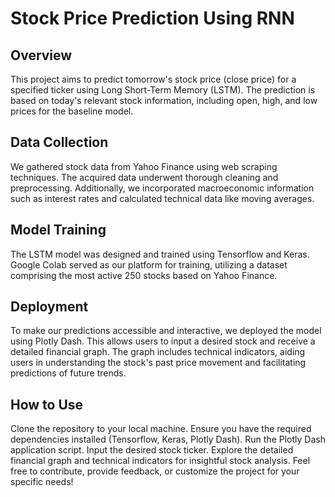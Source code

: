 # Stock Price Prediction Using RNN

## Overview
This project aims to predict tomorrow's stock price (close price) for a specified ticker using Long Short-Term Memory (LSTM). The prediction is based on today's relevant stock information, including open, high, and low prices for the baseline model.

## Data Collection
We gathered stock data from Yahoo Finance using web scraping techniques. The acquired data underwent thorough cleaning and preprocessing. Additionally, we incorporated macroeconomic information such as interest rates and calculated technical data like moving averages.

## Model Training
The LSTM model was designed and trained using Tensorflow and Keras. Google Colab served as our platform for training, utilizing a dataset comprising the most active 250 stocks based on Yahoo Finance.

## Deployment
To make our predictions accessible and interactive, we deployed the model using Plotly Dash. This allows users to input a desired stock and receive a detailed financial graph. The graph includes technical indicators, aiding users in understanding the stock's past price movement and facilitating predictions of future trends.

## How to Use
Clone the repository to your local machine.
Ensure you have the required dependencies installed (Tensorflow, Keras, Plotly Dash).
Run the Plotly Dash application script.
Input the desired stock ticker.
Explore the detailed financial graph and technical indicators for insightful stock analysis.
Feel free to contribute, provide feedback, or customize the project for your specific needs!
